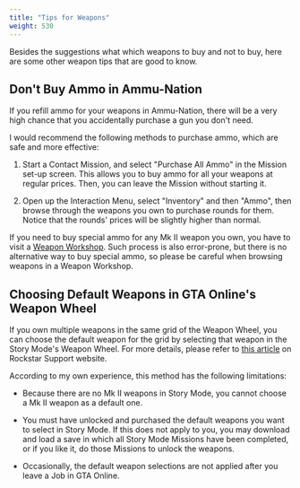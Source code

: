 ```yaml
---
title: "Tips for Weapons"
weight: 530
---
```


Besides the suggestions what which weapons to buy and not to buy, here are some
other weapon tips that are good to know.

## Don't Buy Ammo in Ammu-Nation

If you refill ammo for your weapons in Ammu-Nation, there will be a very high
chance that you accidentally purchase a gun you don't need.

I would recommend the following methods to purchase ammo, which are safe and
more effective:

1. Start a Contact Mission, and select "Purchase All Ammo" in the Mission
   set-up screen. This allows you to buy ammo for all your weapons at regular
   prices. Then, you can leave the Mission without starting it.

2. Open up the Interaction Menu, select "Inventory" and then "Ammo", then
   browse through the weapons you own to purchase rounds for them. Notice that
   the rounds' prices will be slightly higher than normal.

If you need to buy special ammo for any Mk II weapon you own, you have to visit
a [Weapon Workshop](mk-ii-weapons#prerequisites). Such process is also
error-prone, but there is no alternative way to buy special ammo, so please be
careful when browsing weapons in a Weapon Workshop.

## Choosing Default Weapons in GTA Online's Weapon Wheel

If you own multiple weapons in the same grid of the Weapon Wheel, you can
choose the default weapon for the grid by selecting that weapon in the Story
Mode's Weapon Wheel. For more details, please refer to [this
article](https://support.rockstargames.com/articles/205926188/How-to-Set-Default-Weapons-in-the-Weapon-Wheel-for-GTA-Online)
on Rockstar Support website.

According to my own experience, this method has the following limitations:

- Because there are no Mk II weapons in Story Mode, you cannot choose a Mk II
  weapon as a default one.

- You must have unlocked and purchased the default weapons you want to select
  in Story Mode. If this does not apply to you, you may download and load a
  save in which all Story Mode Missions have been completed, or if you like it,
  do those Missions to unlock the weapons.

- Occasionally, the default weapon selections are not applied after you leave a
  Job in GTA Online.
